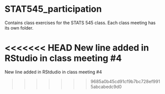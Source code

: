 # STAT545_participation

Contains class exercises for the STATS 545 class. Each class meeting has its own folder.

<<<<<<< HEAD
New line added in RStudio in class meeting #4 
=======
New line added in RStdudio in class meeting #4 
>>>>>>> 9685a0b45cd91cf9b7bc728ef9915abcabedc9d0
